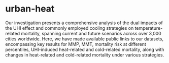 # urban-heat
Our investigation presents a comprehensive analysis of the dual impacts of the UHI effect and commonly employed cooling strategies on temperature-related mortality, spanning current and future scenarios across over 3,000 cities worldwide. Here, we have made available public links to our datasets, encompassing key results for MMP, MMT, mortality risk at different percentiles, UHI-induced heat-related and cold-related mortality, along with changes in heat-related and cold-related mortality under various strategies.
